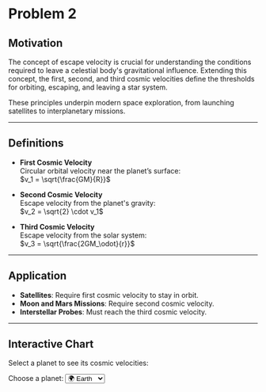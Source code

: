 # Problem 2

## Motivation

The concept of escape velocity is crucial for understanding the conditions required to leave a celestial body's gravitational influence. Extending this concept, the first, second, and third cosmic velocities define the thresholds for orbiting, escaping, and leaving a star system.

These principles underpin modern space exploration, from launching satellites to interplanetary missions.

---

## Definitions

- **First Cosmic Velocity**  
  Circular orbital velocity near the planet’s surface:  
  $v_1 = \sqrt{\frac{GM}{R}}$

- **Second Cosmic Velocity**  
  Escape velocity from the planet's gravity:  
  $v_2 = \sqrt{2} \cdot v_1$

- **Third Cosmic Velocity**  
  Escape velocity from the solar system:  
  $v_3 = \sqrt{\frac{2GM_\odot}{r}}$

---

## Application

- **Satellites**: Require first cosmic velocity to stay in orbit.
- **Moon and Mars Missions**: Require second cosmic velocity.
- **Interstellar Probes**: Must reach the third cosmic velocity.

---

## Interactive Chart

Select a planet to see its cosmic velocities:

<div style="margin-bottom: 1em;">
  Choose a planet:

<select id="planetSelector">
  <option value="earth">🌍 Earth</option>
  <option value="mars">🔴 Mars</option>
  <option value="jupiter">🟤 Jupiter</option>
</select>
</div>

<div id="velocityChart" style="width: 100%; height: 500px;"></div>

<script src="https://cdn.plot.ly/plotly-2.24.1.min.js"></script>
<script>
  document.addEventListener("DOMContentLoaded", function () {
    const G = 6.67430e-11;
    const bodies = {
      earth: { name: "Earth", mass: 5.972e24, radius: 6371e3, distance: 1.496e11 },
      mars: { name: "Mars", mass: 6.417e23, radius: 3389.5e3, distance: 2.279e11 },
      jupiter: { name: "Jupiter", mass: 1.898e27, radius: 69911e3, distance: 7.785e11 }
    };

    const sunMass = 1.989e30;

    const plotDiv = document.getElementById('velocityChart');
    const selector = document.getElementById('planetSelector');

    function updateChart(planetKey) {
      const body = bodies[planetKey];
      if (!body) return;
      
      const v1 = Math.sqrt(G * body.mass / body.radius);
      const v2 = Math.sqrt(2 * G * body.mass / body.radius);
      const v3 = Math.sqrt(2 * G * sunMass / body.distance);
      const velocities = [v1, v2, v3].map(v => v / 1000); // in km/s

      Plotly.newPlot(plotDiv, [{
        x: ['1st Cosmic', '2nd Cosmic', '3rd Cosmic'],
        y: velocities,
        type: 'bar',
        text: velocities.map(v => v.toFixed(2) + ' km/s'),
        textposition: 'auto',
        marker: { color: ['#1f77b4', '#ff7f0e', '#2ca02c'] }
      }], {
        title: `${body.name} Cosmic Velocities`,
        yaxis: { title: 'Velocity (km/s)' }
      });
    }

    // Initial plot
    updateChart(selector.value);

    // Add listener
    selector.addEventListener('change', () => updateChart(selector.value));
  });
</script>
